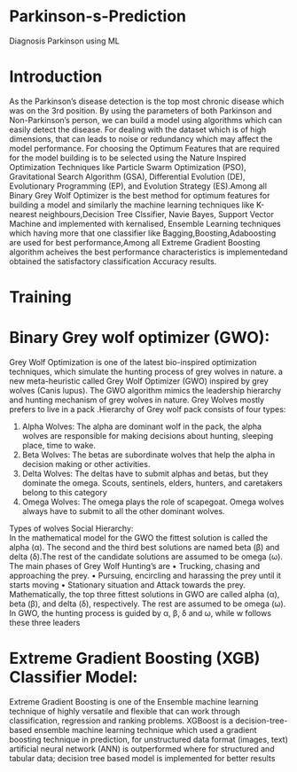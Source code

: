 # Parkinson-s-Prediction
Diagnosis Parkinson using ML 
# Introduction
As the Parkinson’s disease detection is the top most chronic disease which was on the 3rd position. By using the parameters of both Parkinson and Non-Parkinson’s person, we can build a model using algorithms which can easily detect the disease. For dealing with the dataset which is of high dimensions, that can leads to noise or redundancy which may affect the model performance. For choosing the Optimum Features that are required for the model building is to be selected using the Nature Inspired Optimization Techniques like Particle Swarm Optimization (PSO), Gravitational Search Algorithm (GSA), Differential Evolution (DE), Evolutionary Programming (EP), and Evolution Strategy (ES).Among all Binary Grey Wolf Optimizer is the best method for optimum features for building a model and similarly the machine learning techniques like K-nearest neighbours,Decision Tree Clssifier, Navie Bayes, Support Vector Machine and implemented with kernalised, Ensemble Learning techniques which having more that one classifier like Bagging,Boosting,Adaboosting are used for best performance,Among all Extreme Gradient Boosting algorithm acheives the best performance characteristics is implementedand obtained the satisfactory classification Accuracy results.

# Training 
# Binary 	Grey wolf optimizer (GWO): 
  Grey Wolf Optimization is one of the latest bio-inspired optimization techniques, which simulate the hunting process of grey wolves in nature. a new meta-heuristic called Grey Wolf Optimizer (GWO) inspired by grey wolves (Canis lupus). The GWO algorithm mimics the leadership hierarchy and hunting mechanism of grey wolves in nature.
Grey Wolves mostly prefers to live in a pack .Hierarchy of Grey wolf pack consists of four types: 
1.	Alpha Wolves: The alpha are dominant wolf in the pack, the alpha wolves are responsible for making decisions about hunting, sleeping place, time to wake.
2.	Beta Wolves: The betas are subordinate wolves that help the alpha in decision making or other activities.
3.	Delta Wolves: The deltas have to submit alphas and betas, but they dominate the omega. Scouts, sentinels, elders, hunters, and caretakers belong to this category 
4.	Omega Wolves: The omega plays the role of scapegoat. Omega wolves always have to submit to all the other dominant wolves.

 
Types of wolves
Social Hierarchy:	
	In the mathematical model for the GWO the fittest solution is called the alpha (α). The second and the third best solutions are named beta (β) and delta (δ).The rest of the candidate solutions are assumed to be omega (ω).
The main phases of Grey Wolf Hunting’s are 
•	Trucking, chasing and approaching the prey.
•	Pursuing, encircling and harassing the prey until it starts moving
•	Stationary situation and Attack towards the prey.
	Mathematically, the top three fittest solutions in GWO are called alpha (α), beta (β), and delta (δ), respectively. The rest are assumed to be omega (ω). In GWO, the hunting process is guided by α, β, δ and ω, while w follows these three leaders

# Extreme Gradient Boosting (XGB) Classifier Model:
Extreme Gradient Boosting is one of the Ensemble machine learning technique of highly versatile and flexible that can work through classification, regression and ranking problems. XGBoost is a decision-tree-based ensemble machine learning technique which used a gradient boosting technique in prediction, for unstructured data format (images, text) artificial neural network (ANN) is outperformed where for structured and tabular data; decision tree based model is implemented for better results

